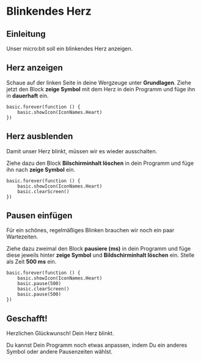 # Blinkendes Herz

## Einleitung

Unser micro:bit soll ein blinkendes Herz anzeigen.

## Herz anzeigen

Schaue auf der linken Seite in deine Wergzeuge unter **Grundlagen**.
Ziehe jetzt den Block **zeige Symbol** mit dem Herz in dein Programm und füge ihn in **dauerhaft** ein.

```blocks
basic.forever(function () {
    basic.showIcon(IconNames.Heart)
})
```

## Herz ausblenden

Damit unser Herz blinkt, müssen wir es wieder ausschalten.

Ziehe dazu den Block **Bilschirminhalt löschen** in dein Programm und füge ihn nach **zeige Symbol** ein.

```blocks
basic.forever(function () {
    basic.showIcon(IconNames.Heart)
    basic.clearScreen()
})
```

## Pausen einfügen

Für ein schönes, regelmäßiges Blinken brauchen wir noch ein paar Wartezeiten.

Ziehe dazu zweimal den Block **pausiere (ms)** in dein Programm
und füge diese jeweils hinter **zeige Symbol** und **Bildschirminhalt löschen** ein.
Stelle als Zeit **500 ms** ein.

```blocks
basic.forever(function () {
    basic.showIcon(IconNames.Heart)
    basic.pause(500)
    basic.clearScreen()
    basic.pause(500)
})
```

## Geschafft!

Herzlichen Glückwunsch! Dein Herz blinkt.

Du kannst Dein Programm noch etwas anpassen, indem Du ein anderes Symbol oder andere Pausenzeiten wählst.


<script src="https://makecode.com/gh-pages-embed.js"></script>
<script>makeCodeRender("{{ site.makecode.home_url }}", "{{ site.github.owner_name }}/{{ site.github.repository_name }}");</script>
